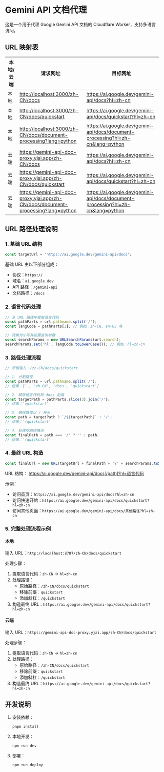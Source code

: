# Gemini API 文档代理

这是一个用于代理 Google Gemini API 文档的 Cloudflare Worker，支持多语言访问。

## URL 映射表

|本地/云端|请求网址 |目标网址|
|--|--|--|
|本地|<http://localhost:3000/zh-CN/docs>|<https://ai.google.dev/gemini-api/docs?hl=zh-cn>|
|本地|<http://localhost:3000/zh-CN/docs/quickstart>|<https://ai.google.dev/gemini-api/docs/quickstart?hl=zh-cn>|
|本地|<http://localhost:3000/zh-CN/docs/document-processing?lang=python>|<https://ai.google.dev/gemini-api/docs/document-processing?hl=zh-cn&lang=python>|
|云端|<https://gemini-api-doc-proxy.yjai.app/zh-CN/docs>|<https://ai.google.dev/gemini-api/docs?hl=zh-cn>|
|云端|<https://gemini-api-doc-proxy.yjai.app/zh-CN/docs/quickstart>|<https://ai.google.dev/gemini-api/docs/quickstart?hl=zh-cn>|
|云端|<https://gemini-api-doc-proxy.yjai.app/zh-CN/docs/document-processing?lang=python>|<https://ai.google.dev/gemini-api/docs/document-processing?hl=zh-cn&lang=python>|

## URL 路径处理说明

### 1. 基础 URL 结构

```typescript
const targetUrl = 'https://ai.google.dev/gemini-api/docs';
```

基础 URL 由以下部分组成：

- 协议：`https://`
- 域名：`ai.google.dev`
- API 路径：`/gemini-api`
- 文档路径：`/docs`

### 2. 语言代码处理

```typescript
// 从 URL 路径中提取语言代码
const pathParts = url.pathname.split('/');
const langCode = pathParts[1]; // 例如：zh-CN, en-US 等

// 转换为小写并设置查询参数
const searchParams = new URLSearchParams(url.search);
searchParams.set('hl', langCode.toLowerCase()); // 例如：hl=zh-cn
```

### 3. 路径处理流程

```typescript
// 示例输入：/zh-CN/docs/quickstart

// 1. 分割路径
const pathParts = url.pathname.split('/');
// 结果：['', 'zh-CN', 'docs', 'quickstart']

// 2. 移除语言代码和 docs 前缀
const targetPath = pathParts.slice(3).join('/');
// 结果：'quickstart'

// 3. 确保路径以 / 开头
const path = targetPath ? `/${targetPath}` : '/';
// 结果：'/quickstart'

// 4. 处理空路径情况
const finalPath = path === '/' ? '' : path;
// 结果：'/quickstart'
```

### 4. 最终 URL 构造

```typescript
const finalUrl = new URL(targetUrl + finalPath + '?' + searchParams.toString());
```

URL 结构：
<https://ai.google.dev/gemini-api/docs[/path]?hl=语言代码>

示例：

- 访问首页：`https://ai.google.dev/gemini-api/docs?hl=zh-cn`
- 访问快速开始：`https://ai.google.dev/gemini-api/docs/quickstart?hl=zh-cn`
- 访问其他页面：`https://ai.google.dev/gemini-api/docs/其他路径?hl=zh-cn`

### 5. 完整处理流程示例

#### 本地

输入 URL：`http://localhost:8787/zh-CN/docs/quickstart`

处理步骤：

1. 提取语言代码：`zh-CN` -> `hl=zh-cn`
2. 处理路径：
   - 原始路径：`/zh-CN/docs/quickstart`
   - 移除前缀：`quickstart`
   - 添加斜杠：`/quickstart`
3. 构造最终 URL：`https://ai.google.dev/gemini-api/docs/quickstart?hl=zh-cn`

#### 云端

输入 URL：`https://gemini-api-doc-proxy.yjai.app/zh-CN/docs/quickstart`

处理步骤：

1. 提取语言代码：`zh-CN` -> `hl=zh-cn`
2. 处理路径：
   - 原始路径：`/zh-CN/docs/quickstart`
   - 移除前缀：`quickstart`
   - 添加斜杠：`/quickstart`
3. 构造最终 URL：`https://ai.google.dev/gemini-api/docs/quickstart?hl=zh-cn`

## 开发说明

1. 安装依赖：

    ```bash
    pnpm install
    ```

2. 本地开发：

    ```bash
    npm run dev
    ```

3. 部署：

    ```bash
    npm run deploy
    ```
